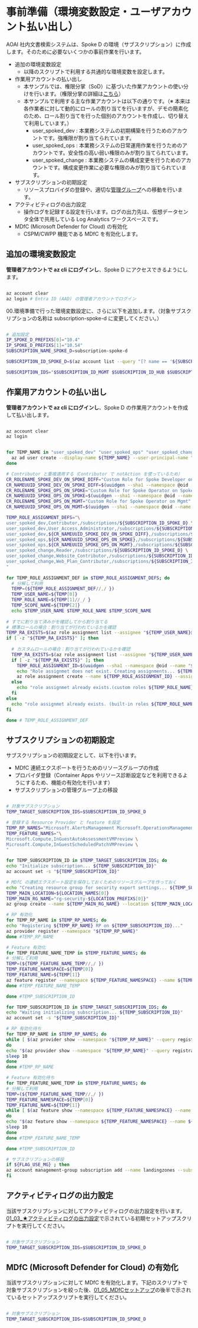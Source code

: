 # 事前準備（環境変数設定・ユーザアカウント払い出し）

AOAI 社内文書検索システムは、Spoke D の環境（サブスクリプション）に作成します。そのために必要ないくつかの事前作業を行います。

- 追加の環境変数設定
  - 以降のスクリプトで利用する共通的な環境変数を設定します。
- 作業用アカウントの払い出し
  - 本サンプルでは、権限分掌（SoD）に基づいた作業アカウントの使い分けを行います。（権限分掌の詳細は[こちら](../00.環境準備/00_04_作業用ユーザアカウントの作成.md)）
  - 本サンプルで利用する主な作業アカウントは以下の通りです。（※ 本来は各作業者に対して動的にロールの割り当てを行いますが、デモの簡素化のため、ロール割り当てを行った個別のアカウントを作成し、切り替えて利用しています。）
    - user_spoked_dev : 本業務システムの初期構築を行うためのアカウントです。強権限が割り当てられています。
    - user_spoked_ops : 本業務システムの日常運用作業を行うためのアカウントです。安全性の高い弱い権限のみが割り当てられています。
    - user_spoked_change : 本業務システムの構成変更を行うためのアカウントです。構成変更作業に必要な権限のみが割り当てられています。
- サブスクリプションの初期設定
  - リソースプロバイダの登録や、適切な[管理グループ](../00.環境準備/00_02_管理グループ作成.md)への移動を行います。
- アクティビティログの出力設定
  - 操作ログを記録する設定を行います。ログの出力先は、仮想データセンタ全体で共用している Log Analytics ワークスペースです。
- MDfC (Microsoft Defender for Cloud) の有効化
  - CSPM/CWPP 機能である MDfC を有効化します。

## 追加の環境変数設定

**管理者アカウントで az cli にログインし**、Spoke D にアクセスできるようにします。

```bash

az account clear
az login # Entra ID (AAD) の管理者アカウントでログイン

```

00.環境準備で行った環境変数設定に、さらに以下を追加します。（対象サブスクリプションの名称は subscription-spoke-d に変更してください。）

``` bash

# 追加設定
IP_SPOKE_D_PREFIXS[0]="10.4"
IP_SPOKE_D_PREFIXS[1]="10.54"
SUBSCRIPTION_NAME_SPOKE_D=subscription-spoke-d

SUBSCRIPTION_ID_SPOKE_D=$(az account list --query "[? name == '${SUBSCRIPTION_NAME_SPOKE_D}'].id" -o tsv)

SUBSCRIPTION_IDS="$SUBSCRIPTION_ID_MGMT $SUBSCRIPTION_ID_HUB $SUBSCRIPTION_ID_SPOKE_A $SUBSCRIPTION_ID_SPOKE_B $SUBSCRIPTION_ID_SPOKE_D"

```

## 作業用アカウントの払い出し

**管理者アカウントで az cli にログインし**、Spoke D の作業用アカウントを作成して払い出します。

```bash

az account clear
az login

```

```bash

for TEMP_NAME in "user_spoked_dev" "user_spoked_ops" "user_spoked_change"; do
  az ad user create --display-name ${TEMP_NAME} --user-principal-name "${TEMP_NAME}@${PRIMARY_DOMAIN_NAME}" --password ${ADMIN_PASSWORD} --force-change-password-next-sign-in false
done

# Contributor と重複適用する（Contributor で notAction を使っているため）
CR_ROLENAME_SPOKE_DEV_ON_SPOKE_DIFF="Custom Role for Spoke Developer on Spoke diff Contributor"
CR_NAMEUUID_SPOKE_DEV_ON_SPOKE_DIFF=$(uuidgen --sha1 --namespace @oid --name "${CR_ROLENAME_SPOKE_DEV_ON_SPOKE_DIFF}${PRIMARY_DOMAIN_NAME}")
CR_ROLENAME_SPOKE_OPS_ON_SPOKE="Custom Role for Spoke Operator on Spoke"
CR_NAMEUUID_SPOKE_OPS_ON_SPOKE=$(uuidgen --sha1 --namespace @oid --name "${CR_ROLENAME_SPOKE_OPS_ON_SPOKE}${PRIMARY_DOMAIN_NAME}")
CR_ROLENAME_SPOKE_OPS_ON_MGMT="Custom Role for Spoke Operator on Mgmt"
CR_NAMEUUID_SPOKE_OPS_ON_MGMT=$(uuidgen --sha1 --namespace @oid --name "${CR_ROLENAME_SPOKE_OPS_ON_MGMT}${PRIMARY_DOMAIN_NAME}")

TEMP_ROLE_ASSIGNMENT_DEFS="\
user_spoked_dev,Contributor,/subscriptions/${SUBSCRIPTION_ID_SPOKE_D} \
user_spoked_dev,User_Access_Administrator,/subscriptions/${SUBSCRIPTION_ID_SPOKE_D} \
user_spoked_dev,${CR_NAMEUUID_SPOKE_DEV_ON_SPOKE_DIFF},/subscriptions/${SUBSCRIPTION_ID_SPOKE_D} \
user_spoked_ops,${CR_NAMEUUID_SPOKE_OPS_ON_SPOKE},/subscriptions/${SUBSCRIPTION_ID_SPOKE_D} \
user_spoked_ops,${CR_NAMEUUID_SPOKE_OPS_ON_MGMT},/subscriptions/${SUBSCRIPTION_ID_MGMT} \
user_spoked_change,Reader,/subscriptions/${SUBSCRIPTION_ID_SPOKE_D} \
user_spoked_change,Website_Contributor,/subscriptions/${SUBSCRIPTION_ID_SPOKE_D} \
user_spoked_change,Web_Plan_Contributor,/subscriptions/${SUBSCRIPTION_ID_SPOKE_D} \
"
 
for TEMP_ROLE_ASSIGNMENT_DEF in $TEMP_ROLE_ASSIGNMENT_DEFS; do
  # 分解して利用
  TEMP=(${TEMP_ROLE_ASSIGNMENT_DEF//,/ })
  TEMP_USER_NAME=${TEMP[0]}
  TEMP_ROLE_NAME=${TEMP[1]//_/ }
  TEMP_SCOPE_NAME=${TEMP[2]}
  echo $TEMP_USER_NAME $TEMP_ROLE_NAME $TEMP_SCOPE_NAME
 
# すでに割り当て済みかを確認してから割り当てる
# 標準ロールの場合：割り当てが行われているかを確認
TEMP_RA_EXISTS=$(az role assignment list --assignee "${TEMP_USER_NAME}@${PRIMARY_DOMAIN_NAME}" --scope "${TEMP_SCOPE_NAME}" --query "[? roleDefinitionName == '${TEMP_ROLE_NAME}']" -o tsv)
if [ -z "${TEMP_RA_EXISTS}" ]; then
 
  # カスタムロールの場合：割り当てが行われているかを確認
  TEMP_RA_EXISTS=$(az role assignment list --assignee "${TEMP_USER_NAME}@${PRIMARY_DOMAIN_NAME}" --scope "${TEMP_SCOPE_NAME}" --query "[? ends_with(roleDefinitionId , '${TEMP_ROLE_NAME}')]" -o tsv)
  if [ -z "${TEMP_RA_EXISTS}" ]; then
    TEMP_ROLE_ASSIGNMENT_ID=$(uuidgen --sha1 --namespace @oid --name "${TEMP_ROLE_ASSIGNMENT_DEF}")
    echo "Role assignmet does not exist. Creating assignments... ${TEMP_ROLE_ASSIGNMENT_DEF} ${TEMP_ROLE_ASSIGNMENT_ID}"
    az role assignment create --name ${TEMP_ROLE_ASSIGNMENT_ID} --assignee "${TEMP_USER_NAME}@${PRIMARY_DOMAIN_NAME}" --role "${TEMP_ROLE_NAME}" --scope "${TEMP_SCOPE_NAME}"
  else
    echo "role assignmet already exists.(custom roles ${TEMP_ROLE_NAME})"
  fi
else
  echo "role assignmet already exists. (built-in roles ${TEMP_ROLE_NAME})"
fi

done # TEMP_ROLE_ASSIGNMENT_DEF

```

## サブスクリプションの初期設定

サブスクリプションの初期設定として、以下を行います。

- MDfC 連続エクスポートを行うためのリソースグループの作成
- プロバイダ登録（Container Apps やリソース診断設定などを利用できるようにするため、機能の有効化を行います）
- サブスクリプションの管理グループ上の移設

```bash

# 対象サブスクリプション
TEMP_TARGET_SUBSCRIPTION_IDS=$SUBSCRIPTION_ID_SPOKE_D

# 登録する Resource Provider と feature を設定
TEMP_RP_NAMES="Microsoft.AlertsManagement Microsoft.OperationsManagement Microsoft.Compute Microsoft.App Microsoft.ContainerService Microsoft.Insights"
TEMP_FEATURE_NAMES="\
Microsoft.Compute,InGuestAutoAssessmentVMPreview \
Microsoft.Compute,InGuestScheduledPatchVMPreview \
"

for TEMP_SUBSCRIPTION_ID in $TEMP_TARGET_SUBSCRIPTION_IDS; do
echo "Initialize subscription... ${TEMP_SUBSCRIPTION_ID}"
az account set -s "${TEMP_SUBSCRIPTION_ID}"

# MDfC の連続エクスポート設定を保存しておくためのリソースグループを作っておく
echo "Creating resource group for security export settings... ${TEMP_SUBSCRIPTION_ID}"
TEMP_MAIN_LOCATION=${LOCATION_NAMES[0]}
TEMP_MAIN_RG_NAME="rg-security-${LOCATION_PREFIXS[0]}"
az group create --name ${TEMP_MAIN_RG_NAME} --location ${TEMP_MAIN_LOCATION}

# RP 有効化
for TEMP_RP_NAME in $TEMP_RP_NAMES; do
echo "Registering ${TEMP_RP_NAME} RP on ${TEMP_SUBSCRIPTION_ID}..."
az provider register --namespace "${TEMP_RP_NAME}"
done #TEMP_RP_NAME

# Feature 有効化
for TEMP_FEATURE_NAME_TEMP in $TEMP_FEATURE_NAMES; do
# 分解して利用
TEMP=(${TEMP_FEATURE_NAME_TEMP//,/ })
TEMP_FEATURE_NAMESPACE=${TEMP[0]}
TEMP_FEATURE_NAME=${TEMP[1]}
az feature register --namespace ${TEMP_FEATURE_NAMESPACE} --name ${TEMP_FEATURE_NAME}
done #TEMP_FEATURE_NAME_TEMP

done #TEMP_SUBSCRIPTION_ID

for TEMP_SUBSCRIPTION_ID in $TEMP_TARGET_SUBSCRIPTION_IDS; do
echo "Waiting initializing subscription... ${TEMP_SUBSCRIPTION_ID}"
az account set -s "${TEMP_SUBSCRIPTION_ID}"

# RP 有効化待ち
for TEMP_RP_NAME in $TEMP_RP_NAMES; do
while [ $(az provider show --namespace "${TEMP_RP_NAME}" --query registrationState -o tsv) != "Registered" ]
do
echo "$(az provider show --namespace "${TEMP_RP_NAME}" --query registrationState -o tsv) on ${TEMP_SUBSCRIPTION_ID} ${TEMP_RP_NAME}..."
sleep 10
done
done #TEMP_RP_NAME

# Feature 有効化待ち
for TEMP_FEATURE_NAME_TEMP in $TEMP_FEATURE_NAMES; do
# 分解して利用
TEMP=(${TEMP_FEATURE_NAME_TEMP//,/ })
TEMP_FEATURE_NAMESPACE=${TEMP[0]}
TEMP_FEATURE_NAME=${TEMP[1]}
while [ $(az feature show --namespace ${TEMP_FEATURE_NAMESPACE} --name ${TEMP_FEATURE_NAME} --query properties.state -o tsv) != "Registered" ]
do
echo "$(az feature show --namespace ${TEMP_FEATURE_NAMESPACE} --name ${TEMP_FEATURE_NAME} --query properties.state -o tsv) ${TEMP_FEATURE_NAMESPACE}/${TEMP_FEATURE_NAME} ..."
sleep 10
done
done #TEMP_FEATURE_NAME_TEMP

done #TEMP_SUBSCRIPTION_ID

# サブスクリプションの移設
if ${FLAG_USE_MG} ; then
az account management-group subscription add --name landingzones --subscription ${SUBSCRIPTION_ID_SPOKE_D}
fi

```

## アクティビティログの出力設定

当該サブスクリプションに対してアクティビティログの出力設定を行います。[01_03_★アクティビティログの出力設定](/01.初期環境セットアップ/01_03_★アクティビティログの出力設定.md)で示されている初期セットアップスクリプトを実行してください。

```bash

# 対象サブスクリプション
TEMP_TARGET_SUBSCRIPTION_IDS=$SUBSCRIPTION_ID_SPOKE_D

```

## MDfC (Microsoft Defender for Cloud) の有効化

当該サブスクリプションに対して MDfC を有効化します。下記のスクリプトで対象サブスクリプションを絞った後、[01_05_MDfCセットアップ](/01.初期環境セットアップ/01_05_MDfCセットアップ.md)の後半で示されているセットアップスクリプトを実行してください。

```bash

# 対象サブスクリプション
TEMP_TARGET_SUBSCRIPTION_IDS=$SUBSCRIPTION_ID_SPOKE_D

```
